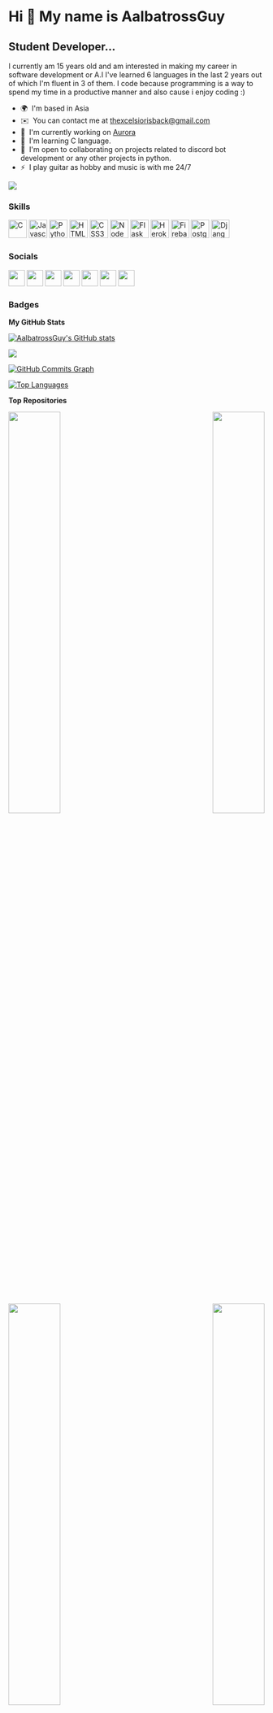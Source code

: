 Hi 👋 My name is AalbatrossGuy
==============================

Student Developer...
--------------------

I currently am 15 years old and am interested in making my career in software development or A.I I've learned 6 languages in the last 2 years out of which I'm fluent in 3 of them. I code because programming is a way to spend my time in a productive manner and also cause i enjoy coding :)

* 🌍  I'm based in Asia
* ✉️  You can contact me at [thexcelsiorisback@gmail.com](mailto:thexcelsiorisback@gmail.com)
* 🚀  I'm currently working on [Aurora](https://github.com/AalbatrossGuy/Aurora)
* 🧠  I'm learning C language.
* 🤝  I'm open to collaborating on projects related to discord bot development or any other projects in python.
* ⚡  I play guitar as hobby and music is with me 24/7

<a href="https://www.github.com/AalbatrossGuy" target="_blank" rel="noreferrer"><img
src="https://img.shields.io/github/followers/AalbatrossGuy?logo=github&style=for-the-badge&color=6366f1&labelColor=1c1917" /></a>

### Skills

<p align="left">
<a href="https://docs.microsoft.com/en-us/cpp/?view=msvc-170" target="_blank" rel="noreferrer"><img src="https://raw.githubusercontent.com/danielcranney/readme-generator/main/public/icons/skills/c-colored.svg" width="36" height="36" alt="C" /></a>
<a href="https://developer.mozilla.org/en-US/docs/Web/JavaScript" target="_blank" rel="noreferrer"><img src="https://raw.githubusercontent.com/danielcranney/readme-generator/main/public/icons/skills/javascript-colored.svg" width="36" height="36" alt="Javascript" /></a>
<a href="https://www.python.org/" target="_blank" rel="noreferrer"><img src="https://raw.githubusercontent.com/danielcranney/readme-generator/main/public/icons/skills/python-colored.svg" width="36" height="36" alt="Python" /></a>
<a href="https://developer.mozilla.org/en-US/docs/Glossary/HTML5" target="_blank" rel="noreferrer"><img src="https://raw.githubusercontent.com/danielcranney/readme-generator/main/public/icons/skills/html5-colored.svg" width="36" height="36" alt="HTML5" /></a>
<a href="https://www.w3.org/TR/CSS/#css" target="_blank" rel="noreferrer"><img src="https://raw.githubusercontent.com/danielcranney/readme-generator/main/public/icons/skills/css3-colored.svg" width="36" height="36" alt="CSS3" /></a>
<a href="https://nodejs.org/en/" target="_blank" rel="noreferrer"><img src="https://raw.githubusercontent.com/danielcranney/readme-generator/main/public/icons/skills/nodejs-colored.svg" width="36" height="36" alt="NodeJS" /></a>
<a href="https://flask.palletsprojects.com/en/2.0.x/" target="_blank" rel="noreferrer"><img src="https://raw.githubusercontent.com/danielcranney/readme-generator/main/public/icons/skills/flask-colored-dark.svg" width="36" height="36" alt="Flask" /></a>
<a href="https://www.heroku.com/" target="_blank" rel="noreferrer"><img src="https://raw.githubusercontent.com/danielcranney/readme-generator/main/public/icons/skills/heroku-colored.svg" width="36" height="36" alt="Heroku" /></a>
<a href="https://firebase.google.com/" target="_blank" rel="noreferrer"><img src="https://raw.githubusercontent.com/danielcranney/readme-generator/main/public/icons/skills/firebase-colored.svg" width="36" height="36" alt="Firebase" /></a>
<a href="https://www.postgresql.org/" target="_blank" rel="noreferrer"><img src="https://raw.githubusercontent.com/danielcranney/readme-generator/main/public/icons/skills/postgresql-colored.svg" width="36" height="36" alt="PostgreSQL" /></a>
<a href="https://www.djangoproject.com/" target="_blank" rel="noreferrer"><img src="https://raw.githubusercontent.com/danielcranney/readme-generator/main/public/icons/skills/django-colored-dark.svg" width="36" height="36" alt="Django" /></a>
</p>


### Socials

<p align="left"> <a href="https://discord.com/users/AalbatrossGuy" target="_blank" rel="noreferrer"><img src="https://raw.githubusercontent.com/danielcranney/readme-generator/main/public/icons/socials/discord.svg" width="32" height="32" /></a> <a href="https://www.github.com/AalbatrossGuy" target="_blank" rel="noreferrer"><img src="https://raw.githubusercontent.com/danielcranney/readme-generator/main/public/icons/socials/github-dark.svg" width="32" height="32" /></a> <a href="http://www.instagram.com/albatrossguy" target="_blank" rel="noreferrer"><img src="https://raw.githubusercontent.com/danielcranney/readme-generator/main/public/icons/socials/instagram.svg" width="32" height="32" /></a> <a href="https://www.linkedin.com/in/aalbatross-guy-b3bb051b1" target="_blank" rel="noreferrer"><img src="https://raw.githubusercontent.com/danielcranney/readme-generator/main/public/icons/socials/linkedin.svg" width="32" height="32" /></a> <a href="https://www.stackoverflow.com/users/13810518/aalbatrossguy" target="_blank" rel="noreferrer"><img src="https://raw.githubusercontent.com/danielcranney/readme-generator/main/public/icons/socials/stackoverflow.svg" width="32" height="32" /></a> <a href="https://www.twitter.com/AalbatrossGuy" target="_blank" rel="noreferrer"><img src="https://raw.githubusercontent.com/danielcranney/readme-generator/main/public/icons/socials/twitter.svg" width="32" height="32" /></a> <a href="https://www.twitch.tv/aalbatrossguy" target="_blank" rel="noreferrer"><img src="https://raw.githubusercontent.com/danielcranney/readme-generator/main/public/icons/socials/twitch.svg" width="32" height="32" /></a></p>

### Badges
<b>My GitHub Stats</b>

<a href="http://www.github.com/AalbatrossGuy"><img src="https://github-readme-stats.vercel.app/api?username=AalbatrossGuy&show_icons=true&hide=&count_private=true&title_color=0891b2&text_color=ffffff&icon_color=6366f1&bg_color=1c1917&hide_border=true&show_icons=true" alt="AalbatrossGuy's GitHub stats" /></a>

<a href="http://www.github.com/AalbatrossGuy"><img src="https://github-readme-streak-stats.herokuapp.com/?user=AalbatrossGuy&stroke=ffffff&background=1c1917&ring=0891b2&fire=0891b2&currStreakNum=ffffff&currStreakLabel=0891b2&sideNums=ffffff&sideLabels=ffffff&dates=ffffff&hide_border=true" /></a>

<a href="http://www.github.com/AalbatrossGuy"><img src="https://activity-graph.herokuapp.com/graph?username=AalbatrossGuy&bg_color=1c1917&color=ffffff&line=6366f1&point=ffffff&area_color=1c1917&area=true&hide_border=true&custom_title=GitHub%20Commits%20Graph" alt="GitHub Commits Graph" /></a>

<a href="https://github.com/AalbatrossGuy" align="left"><img src="https://github-readme-stats.vercel.app/api/top-langs/?username=AalbatrossGuy&langs_count=10&title_color=0891b2&text_color=ffffff&icon_color=6366f1&bg_color=1c1917&hide_border=true&locale=en&custom_title=Top%20%Languages" alt="Top Languages" /></a>

<b>Top Repositories</b>

<div width="100%" align="center"><a href="https://github.com/AalbatrossGuy/Aurora" align="left"><img align="left" width="45%" src="https://github-readme-stats.vercel.app/api/pin/?username=AalbatrossGuy&repo=Aurora&title_color=0891b2&text_color=ffffff&icon_color=6366f1&bg_color=1c1917&hide_border=true&locale=en" /></a><a href="https://github.com/AalbatrossGuy/pistonpy" align="right"><img align="right" width="45%" src="https://github-readme-stats.vercel.app/api/pin/?username=AalbatrossGuy&repo=pistonpy&title_color=0891b2&text_color=ffffff&icon_color=6366f1&bg_color=1c1917&hide_border=true&locale=en" /></a></div><br /><br /><br /><br /><br /><br /><br />

<br /><br /><br /><br /><br />

<div width="100%" align="center"><a href="https://github.com/AalbatrossGuy/DeltaDiscordBot" align="left"><img align="left" width="45%" src="https://github-readme-stats.vercel.app/api/pin/?username=AalbatrossGuy&repo=DeltaDiscordBot&title_color=0891b2&text_color=ffffff&icon_color=6366f1&bg_color=1c1917&hide_border=true&locale=en" /></a><a href="https://github.com/AalbatrossGuy/Aurora" align="right"><img align="right" width="45%" src="https://github-readme-stats.vercel.app/api/pin/?username=AalbatrossGuy&repo=Aurora&title_color=0891b2&text_color=ffffff&icon_color=6366f1&bg_color=1c1917&hide_border=true&locale=en" /></a></div>
